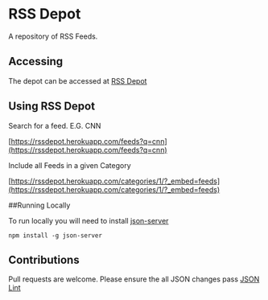 # RSS Depot

A repository of RSS Feeds.

## Accessing

The depot can be accessed at [RSS Depot](https://rssdepot.herokuapp.com/feeds)

## Using RSS Depot

Search for a feed. E.G. CNN

[https://rssdepot.herokuapp.com/feeds?q=cnn](https://rssdepot.herokuapp.com/feeds?q=cnn)

Include all Feeds in a given Category

[https://rssdepot.herokuapp.com/categories/1/?_embed=feeds](https://rssdepot.herokuapp.com/categories/1/?_embed=feeds)

##Running Locally

To run locally you will need to install [json-server](https://github.com/typicode/json-server)

    npm install -g json-server

## Contributions

Pull requests are welcome. Please ensure the all JSON changes pass [JSON Lint](http://jsonlint.com/)
